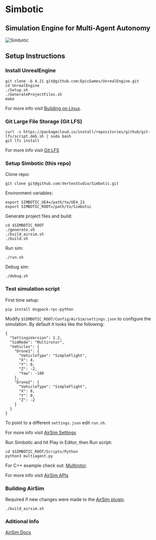 # Simbotic

## Simulation Engine for Multi-Agent Autonomy

![Simbotic](Assets/capture.png?raw=true "Simbotic Simulation Engine")

## Setup Instructions

### Install UnrealEngine

```
git clone -b 4.21 git@github.com:EpicGames/UnrealEngine.git
cd UnrealEngine
./Setup.sh
./GenerateProjectFiles.sh
make
```

For more info visit [Building on Linux](https://wiki.unrealengine.com/Building_On_Linux).

### Git Large File Storage (Git LFS)

```
curl -s https://packagecloud.io/install/repositories/github/git-lfs/script.deb.sh | sudo bash
git lfs install
```

For more info visit [Git LFS](https://git-lfs.github.com/)

### Setup Simbotic (this repo)

Clone repo:

```
git clone git@github.com:VertexStudio/Simbotic.git
```

Environment variables:

```
export SIMBOTIC_UE4=/path/to/UE4_21
export SIMBOTIC_ROOT=/path/to/Simbotic
```

Generate project files and build:

```
cd $SIMBOTIC_ROOT
./generate.sh
./build_airsim.sh
./build.sh
```

Run sim:

```
./run.sh
```

Debug sim:

```
./debug.sh
```

### Test simulation script

First time setup:

```
pip install msgpack-rpc-python
```

Modify `$SIMBOTIC_ROOT/Config/AirSim/settings.json` to configure the simulation. By default it looks like the following:

```
{
  "SettingsVersion": 1.2,
  "SimMode": "Multirotor",
  "Vehicles": {
    "Drone1": {
      "VehicleType": "SimpleFlight",
      "X": 4,
      "Y": 0,
      "Z": -2,
      "Yaw": -180
    },
    "Drone2": {
      "VehicleType": "SimpleFlight",
      "X": 8,
      "Y": 0,
      "Z": -2
    }
  }
}
```

To point to a different `settings.json` edit `run.sh`.

For more info visit [AirSim Settings](https://github.com/Microsoft/AirSim/blob/master/docs/settings.md)

Run Simbotic and hit Play in Editor, then
Run script:

```
cd $SIMBOTIC_ROOT/Scripts/Python
python3 multiagent.py
```

For C++ example check out: [Multirotor](https://github.com/VertexStudio/AirSim/blob/3cff53b172fc1a3edd373d257f451dd388091799/Multirotor/main.cpp).

For more info visit [AirSim APIs](https://github.com/Microsoft/AirSim/blob/master/docs/apis.md)

### Building AirSim

Required if new changes were made to the [AirSim plugin](https://github.com/VertexStudio/AirSim).

```
./build_airsim.sh
```

### Aditional Info

[AirSim Docs](https://github.com/Microsoft/AirSim/tree/master/docs)
